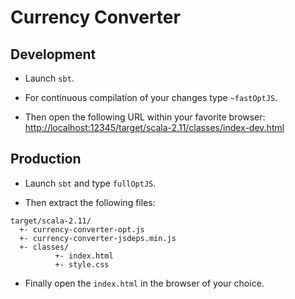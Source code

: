 # Currency Converter

## Development

- Launch `sbt`.

- For continuous compilation of your changes type `~fastOptJS`.

- Then open the following URL within your favorite browser: [http://localhost:12345/target/scala-2.11/classes/index-dev.html](http://localhost:12345/target/scala-2.11/classes/index-dev.html)

## Production

- Launch `sbt` and type `fullOptJS`.

- Then extract the following files:
```
target/scala-2.11/
  +- currency-converter-opt.js
  +- currency-converter-jsdeps.min.js
  +- classes/
          +- index.html
          +- style.css
```

- Finally open the `index.html` in the browser of your choice.
